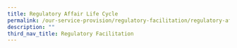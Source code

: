 ```yaml
---
title: Regulatory Affair Life Cycle
permalink: /our-service-provision/regulatory-facilitation/regulatory-affair-life-cycle/
description: ""
third_nav_title: Regulatory Facilitation
---
```


